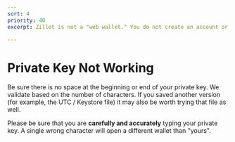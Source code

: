 ```yaml
---
sort: 4
priority: 40
excerpt: Zillet is not a "web wallet." You do not create an account or give us your crypto or tokens to hold on to. We are simply an interface that allows you to easily interact with cryptocurrencies.

---
```


# Private Key Not Working

Be sure there is no space at the beginning or end of your private key. We validate based on the number of characters. If you saved another version (for example, the UTC / Keystore file) it may also be worth trying that file as well.

Please be sure that you are **carefully and accurately** typing your private key. A single wrong character will open a different wallet than "yours".
